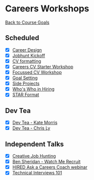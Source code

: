 # Careers Workshops

[Back to Course Goals](../README.md)

## Scheduled

- [x] [Career Design](careers_design_workshop.md)
- [x] [Jobhunt Kickoff](jobhunt_kickoff.md)
- [x] [CV formatting](cv_formatting_workshop.md)
- [x] [Careers CV Starter Workshop](cv_starter_workshop.md)
- [x] [Focussed CV Workshop](focussed_cv_workshop.md)
- [x] [Goal Setting](goal_setting.md)
- [x] [Side Projects](side_projects.md)
- [x] [Who's Who in Hiring](whos_who_in_hiring.md)
- [x] [STAR Format](STAR_format.md)

## Dev Tea

- [x] [Dev Tea - Kate Morris](dev_tea_kate_morris.md)
- [x] [Dev Tea - Chris Ly](dev_tea_chris_ly.md)

## Independent Talks

- [x] [Creative Job Hunting](creative_job_hunting.md)
- [x] [Ben Sheridan - Watch Me Recruit](watch_me_recruit.md)
- [x] [HIRED Ask a Careers Coach webinar](hired_ask_a_careers_coach.md)
- [x] [Technical Interviews 101](technical_interviews_101.md)
